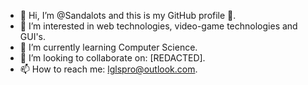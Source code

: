 - 👋 Hi, I’m @Sandalots and this is my GitHub profile 🥇.
- 👀 I’m interested in web technologies, video-game technologies and GUI's. 
- 🌱 I’m currently learning Computer Science.
- 💞️ I’m looking to collaborate on: [REDACTED].
- 📫 How to reach me: lglspro@outlook.com.

<!---
Sandalots/Sandalots is a ✨ special ✨ repository because its `README.md` (this file) appears on your GitHub profile.
You can click the Preview link to take a look at your changes.
--->
